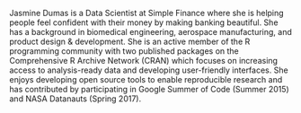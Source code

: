 Jasmine Dumas is a Data Scientist at Simple Finance where she is helping people feel confident with their money by making banking beautiful. She has a background in biomedical engineering, aerospace manufacturing, and product design & development. She is an active member of the R programming community with two published packages on the Comprehensive R Archive Network (CRAN) which focuses on increasing access to analysis-ready data and developing user-friendly interfaces. She enjoys developing open source tools to enable reproducible research and has contributed by participating in Google Summer of Code (Summer 2015) and NASA Datanauts (Spring 2017).
